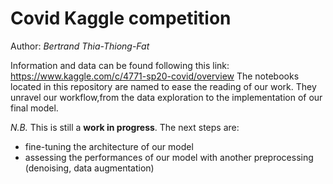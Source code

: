 # Covid Kaggle competition

Author: *Bertrand Thia-Thiong-Fat*

Information and data can be found following this link: https://www.kaggle.com/c/4771-sp20-covid/overview
The notebooks located in this repository are named to ease the reading of our work. They unravel our workflow,from the data exploration to the implementation of our final model.

*N.B.* This is still a **work in progress**. The next steps are:
- fine-tuning the architecture of our model
- assessing the performances of our model with another preprocessing (denoising, data augmentation) 
